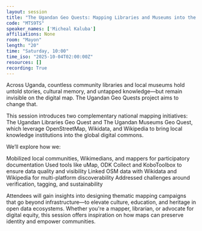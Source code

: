 ```yaml
---
layout: session
title: "The Ugandan Geo Quests: Mapping Libraries and Museums into the Knowledge Commons"
code: "MTS9TS"
speaker_names: ['Micheal Kaluba']
affiliations: None
room: "Mayon"
length: "20"
time: "Saturday, 10:00"
time_iso: "2025-10-04T02:00:00Z"
resources: []
recording: True
---
```


Across Uganda, countless community libraries and local museums hold untold stories, cultural memory, and untapped knowledge—but remain invisible on the digital map. The Ugandan Geo Quests project aims to change that.

This session introduces two complementary national mapping initiatives: The Ugandan Libraries Geo Quest and The Ugandan Museums Geo Quest, which leverage OpenStreetMap, Wikidata, and Wikipedia to bring local knowledge institutions into the global digital commons.

We’ll explore how we:

Mobilized local communities, Wikimedians, and mappers for participatory documentation
Used tools like uMap, ODK Collect and KoboToolbox to ensure data quality and visibility
Linked OSM data with Wikidata and Wikipedia for multi-platform discoverability
Addressed challenges around verification, tagging, and sustainability

Attendees will gain insights into designing thematic mapping campaigns that go beyond infrastructure—to elevate culture, education, and heritage in open data ecosystems. Whether you're a mapper, librarian, or advocate for digital equity, this session offers inspiration on how maps can preserve identity and empower communities.

